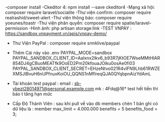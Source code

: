 -composer install
-Ckeditor 4: npm install --save ckeditor4
-Mạng xã hội: composer require laravel/socialite
-Thư viện confirm: composer require realrashid/sweet-alert
-Thư viện thông báo: composer require yoeunes/toastr
-Thư viện phân quyền: composer require spatie/laravel-permission
-Hình ảnh: php artisan storage:link
-TEST VNPAY :
    https://sandbox.vnpayment.vn/apis/vnpay-demo/
- Thư Viện PayPal : composer require srmklive/paypal
- Thêm Cái này vào .env
PAYPAL_MODE=sandbox
PAYPAL_SANDBOX_CLIENT_ID=Aalxnx2lkv6_b93R7jKtOE7WseMMtHlAR854DJ4gCBuoMEATfk9OoED2Pm20kfouaJOiku0osAe0fi03
PAYPAL_SANDBOX_CLIENT_SECRET=EHzeNtvo021R4vIFN9Lhb61RWZEXMSJIBvuH6nUPfnuxKoiOU_QQNS1nMfIreqQJA0QYqbpnAizYdAmL 
 
- Tài khoản test paypal : 
    email : sb-ybezt28014971@personal.example.com
    mk : 4Fdq@16*
    test hết tiền thì báo t tăng hạn mức 
- Cấp Độ Thành Viên :  sau khi pull về vào db members chèn 1 bản ghi có dữ liệu là :
member max_limit = 4.000.000 benefits = 5 benefits_food = 3;

